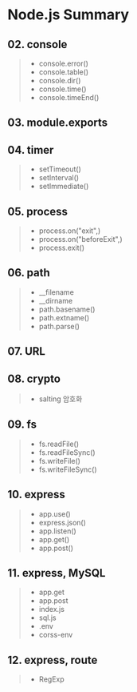 # Node.js Summary

## 02. console

> - console.error()
> - console.table()
> - console.dir()
> - console.time()
> - console.timeEnd()

## 03. module.exports

## 04. timer

> - setTimeout()
> - setInterval()
> - setImmediate()

## 05. process

> - process.on("exit",)
> - process.on("beforeExit",)
> - process.exit()

## 06. path

> - \_\_filename
> - \_\_dirname
> - path.basename()
> - path.extname()
> - path.parse()

## 07. URL

## 08. crypto

> - salting 암호화

## 09. fs

> - fs.readFile()
> - fs.readFileSync()
> - fs.writeFile()
> - fs.writeFileSync()

## 10. express

> - app.use()
> - express.json()
> - app.listen()
> - app.get()
> - app.post()

## 11. express, MySQL

> - app.get
> - app.post
> - index.js
> - sql.js
> - .env
> - corss-env

## 12. express, route

> - RegExp
